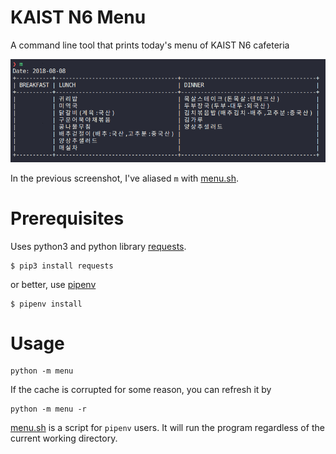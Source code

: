 # KAIST N6 Menu

A command line tool that prints today's menu of KAIST N6 cafeteria

![Example Usage](example.png)

In the previous screenshot, I've aliased `m` with [menu.sh](menu.sh).

# Prerequisites

Uses python3 and python library [requests](http://docs.python-requests.org/en/master/).

``` shellsession
$ pip3 install requests
```
or better, use [pipenv](https://docs.pipenv.org/)

``` shellsession
$ pipenv install
```

# Usage

``` shellsession
python -m menu
```

If the cache is corrupted for some reason, you can refresh it by

``` shellsession
python -m menu -r
```

[menu.sh](menu.sh) is a script for `pipenv` users. It will run the program regardless of the current working directory.
